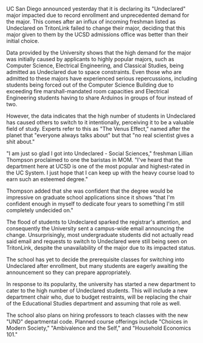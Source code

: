 UC San Diego announced yesterday that it is declaring its "Undeclared" major impacted due to record enrollment and unprecedented demand for the major. This comes after an influx of incoming freshman listed as Undeclared on TritonLink failed to change their major, deciding that this major given to them by the UCSD admissions office was better than their initial choice.

Data provided by the University shows that the high demand for the major was initially caused by applicants to highly popular majors, such as Computer Science, Electrical Engineering, and Classical Studies, being admitted as Undeclared due to space constraints. Even those who are admitted to these majors have experienced serious repercussions, including students being forced out of the Computer Science Building due to exceeding fire marshall-mandated room capacities and Electrical Engineering students having to share Arduinos in groups of four instead of two.

However, the data indicates that the high number of students in Undeclared has caused others to switch to it intentionally, perceiving it to be a valuable field of study. Experts refer to this as "The Venus Effect," named after the planet that "everyone always talks about" but that "no real scientist gives a shit about."

"I am just so glad I got into Undeclared - Social Sciences," freshman Lillian Thompson proclaimed to one the baristas in MOM. "I've heard that the department here at UCSD is one of the most popular and highest-rated in the UC System. I just hope that I can keep up with the heavy course load to earn such an esteemed degree."

Thompson added that she was confident that the degree would be impressive on graduate school applications since it shows "that I'm confident enough in myself to dedicate four years to something I'm still completely undecided on."

The flood of students to Undeclared sparked the registrar's attention, and consequently the University sent a campus-wide email announcing the change. Unsurprisingly, most undergraduate students did not actually read said email and requests to switch to Undeclared were still being seen on TritonLink, despite the unavailability of the major due to its impacted status.

The school has yet to decide the prerequisite classes for switching into Undeclared after enrollment, but many students are eagerly awaiting the announcement so they can prepare appropriately.

In response to its popularity, the university has started a new department to cater to the high number of Undeclared students. This will include a new department chair who, due to budget restraints, will be replacing the chair of the Educational Studies department and assuming that role as well.

The school also plans on hiring professors to teach classes with the new "UND" departmental code. Planned course offerings include "Choices in Modern Society," "Ambivalence and the Self," and "Household Economics 101."
